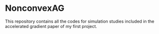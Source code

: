 # NonconvexAG
This repository contains all the codes for simulation studies included in the accelerated gradient paper of my first project.
